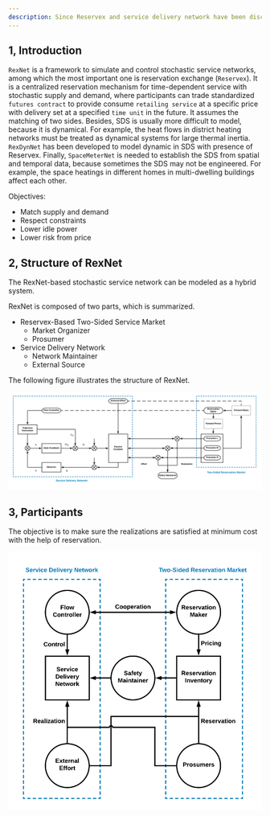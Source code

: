 ```yaml
---
description: Since Reservex and service delivery network have been discussed, RexNet can be discussed as a whole in this chapter.
---
```


##  1, Introduction

`RexNet` is a framework to simulate and control stochastic service networks, among which the most important one is reservation exchange (`Reservex`). It is a centralized reservation mechanism for time-dependent service with stochastic supply and demand, where participants can trade standardized `futures contract` to provide consume `retailing service` at a specific price with delivery set at a specified `time unit` in the future. It assumes the matching of two sides. Besides, SDS is usually more difficult to model, because it is dynamical. For example, the heat flows in district heating networks must be treated as dynamical systems for large thermal inertia. `RexDynNet` has been developed to model dynamic in SDS with presence of Reservex. Finally, `SpaceMeterNet` is needed to establish the SDS from spatial and temporal data, because sometimes the SDS may not be engineered. For example, the space heatings in different homes in multi-dwelling buildings affect each other.

Objectives:

- Match supply and demand
- Respect constraints
- Lower idle power
- Lower risk from price

## 2, Structure of RexNet

The RexNet-based stochastic service network can be modeled as a hybrid system.

RexNet is composed of two parts, which is summarized.

* Reservex-Based Two-Sided Service Market
	- Market Organizer
	- Prosumer
* Service Delivery Network
	- Network Maintainer
	- External Source

The following figure illustrates the structure of RexNet.

![Illustration of Structure of RexNet Mechanism](../images/RexNet_1.png)

## 3, Participants

The objective is to make sure the realizations are satisfied at minimum cost with the help of reservation.

![Figure 2, relationships between participants in RexNet. The two-sided service market involves the Reservex exchanger, prosumers, and external efforts, and the service delivery network in involves the Reservex exchanger and the flow controller. Safety maintainer makes sure that the service process delivered safely using discard or ration.](../images/RexNet_7.png)
